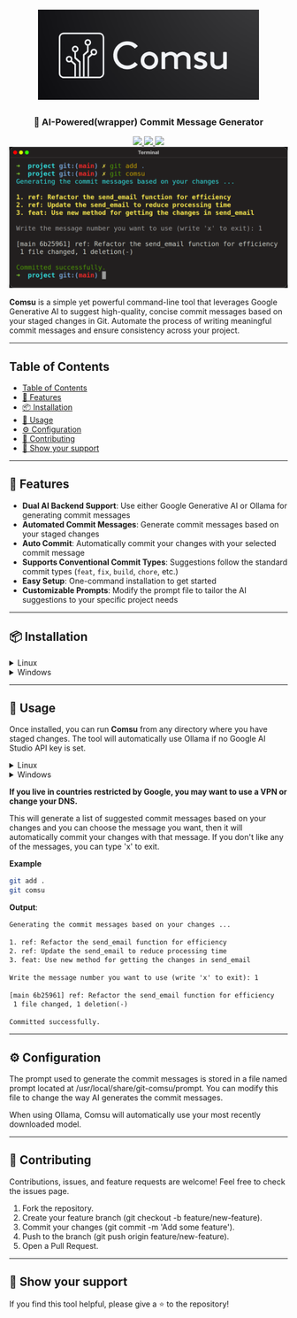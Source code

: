 <h1 align="center">
  <br>
  <a href="https://github.com/ali-hv/comsu/blob/main/assets/logo.png">
      <img src="https://github.com/ali-hv/comsu/blob/main/assets/logo.png" alt="Comsu" width="400">
  </a>
</h1>

<h3 align="center">🚀 AI-Powered(wrapper) Commit Message Generator</h3>

<p align="center">
    <a href="https://img.shields.io/badge/License-GPLv3-blue.svg">
        <img src="https://img.shields.io/badge/License-GPLv3-blue.svg" />
    </a>
    <a href="https://img.shields.io/badge/Shell-Bash-green.svg">
        <img src="https://img.shields.io/badge/Shell-Bash-green.svg" />
    </a>
    <a href="https://img.shields.io/badge/AI-Google%20Generative%20AI-yellow.svg">
        <img src="https://img.shields.io/badge/AI-Google%20Generative%20AI-yellow.svg" />
    </a>
    <br>
    <a href="https://github.com/ali-hv/comsu/blob/main/assets/screenshot-1.png">
      <img src="https://github.com/ali-hv/comsu/blob/main/assets/screenshot-1.png" alt="Comsu" width="700"/>
    </a>
</p>

**Comsu** is a simple yet powerful command-line tool that leverages Google Generative AI to suggest high-quality, concise commit messages based on your staged changes in Git. Automate the process of writing meaningful commit messages and ensure consistency across your project.

---

## Table of Contents

- [Table of Contents](#table-of-contents)
- [🌟 Features](#-features)
- [📦 Installation](#-installation)
- [🚀 Usage](#-usage)
- [⚙️ Configuration](#️-configuration)
- [🤝 Contributing](#-contributing)
- [🌟 Show your support](#-show-your-support)

---

## 🌟 Features

- **Dual AI Backend Support**: Use either Google Generative AI or Ollama for generating commit messages
- **Automated Commit Messages**: Generate commit messages based on your staged changes
- **Auto Commit**: Automatically commit your changes with your selected commit message
- **Supports Conventional Commit Types**: Suggestions follow the standard commit types (`feat`, `fix`, `build`, `chore`, etc.)
- **Easy Setup**: One-command installation to get started
- **Customizable Prompts**: Modify the prompt file to tailor the AI suggestions to your specific project needs

---

## 📦 Installation

<details>
  <summary>Linux</summary>

To set up **Comsu** on your Linux system, follow these steps:

1. **Clone the Repository**:
    ```bash
    git clone https://github.com/ali-hv/comsu.git
    cd comsu
    ```

2. **Run the Installation Script**:
    ```bash
    chmod +x install.sh
    sudo ./install.sh
    ```

3. **Set Up AI Backend**:

    You can use either Google AI Studio or Ollama:

    **Option 1: Google AI Studio**
    Set your API key as an environment variable. Create a free API key [here](https://aistudio.google.com/app/apikey).
    ```bash
    export GOOGLE_AI_STUDIO_API_KEY="your_api_key_here"
    ```

    **Option 2: Ollama**
    If no Google AI Studio API key is set, Comsu will automatically use Ollama. Make sure you:
    1. Have Ollama installed (https://ollama.com)
    2. Have at least one model pulled (e.g., `ollama pull llama3.2`)
    3. Have Ollama running locally

</details>


<details>
  <summary>Windows</summary>

To set up **Comsu** on your Windows system, follow these steps:

1. **Clone the Repository**:
   open powershell as administrator, then write these commands:
    ```powershell
    git clone https://github.com/ali-hv/comsu.git
    cd comsu
    ```

3. **Run the Installation Script**:
    ```powershell
    powershell -ExecutionPolicy Bypass -File install.ps1
    ```

4. **Set Your API Key**:

    Make sure you have your Google AI Studio API key set as an environment variable. If you don’t have one, you can create a free API key [here](https://aistudio.google.com/app/apikey).
    ```powershell
    set GOOGLE_AI_STUDIO_API_KEY=your_api_key_here
    ```

   You can add this line to your $PATH to make it persistent.
</details>

---

## 🚀 Usage

Once installed, you can run **Comsu** from any directory where you have staged changes.
The tool will automatically use Ollama if no Google AI Studio API key is set.

<details>
  <summary>Linux</summary>

  ```bash
  git comsu
  ```
</details>


<details>
  <summary>Windows</summary>

  Run this in the cmd:
  ```cmd
  git-comsu
  ```
</details>

**If you live in countries restricted by Google, you may want to use a VPN or change your DNS.**

This will generate a list of suggested commit messages based on your changes and you can choose the message you want, then it will automatically commit your changes with that message. If you don't like any of the messages, you can type 'x' to exit.

**Example**

```bash
git add .
git comsu
```

**Output**:

```
Generating the commit messages based on your changes ...

1. ref: Refactor the send_email function for efficiency
2. ref: Update the send_email to reduce processing time
3. feat: Use new method for getting the changes in send_email

Write the message number you want to use (write 'x' to exit): 1

[main 6b25961] ref: Refactor the send_email function for efficiency
 1 file changed, 1 deletion(-)

Committed successfully.
```

---

## ⚙️ Configuration


The prompt used to generate the commit messages is stored in a file named prompt located at /usr/local/share/git-comsu/prompt. You can modify this file to change the way AI generates the commit messages.

When using Ollama, Comsu will automatically use your most recently downloaded model.

---

## 🤝 Contributing

Contributions, issues, and feature requests are welcome! Feel free to check the issues page.

1. Fork the repository.
2. Create your feature branch (git checkout -b feature/new-feature).
3. Commit your changes (git commit -m 'Add some feature').
4. Push to the branch (git push origin feature/new-feature).
5. Open a Pull Request.

---

## 🌟 Show your support

If you find this tool helpful, please give a ⭐ to the repository!
